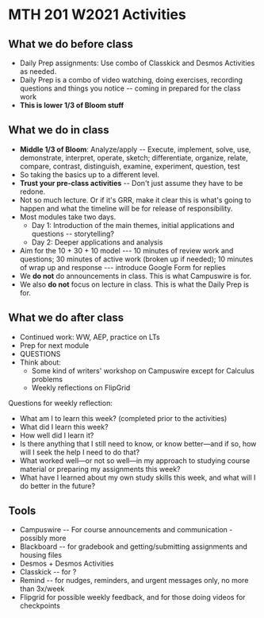 # MTH 201 W2021 Activities 

## What we do before class 

- Daily Prep assignments: Use combo of Classkick and Desmos Activities as needed. 
- Daily Prep is a combo of video watching, doing exercises, recording questions and things you notice -- coming in prepared for the class work 
- **This is lower 1/3 of Bloom stuff** 


## What we do in class

- **Middle 1/3 of Bloom**: Analyze/apply -- Execute, implement, solve, use, demonstrate, interpret, operate, sketch; differentiate, organize, relate, compare, contrast, distinguish, examine, experiment, question, test
- So taking the basics up to a different level. 
- **Trust your pre-class activities** -- Don't just assume they have to be redone. 
- Not so much lecture. Or if it's GRR, make it clear this is what's going to happen and what the timeline will be for release of responsibility. 
- Most modules take two days. 
  - Day 1: Introduction of the main themes, initial applications and questions -- storytelling? 
  - Day 2: Deeper applications and analysis 
- Aim for the 10 + 30 + 10 model --- 10 minutes of review work and questions; 30 minutes of active work (broken up if needed); 10 minutes of wrap up and response --- introduce Google Form for replies 
- We **do not** do announcements in class. This is what Campuswire is for. 
- We also **do not** focus on lecture in class. This is what the Daily Prep is for. 


## What we do after class

- Continued work: WW, AEP, practice on LTs 
- Prep for next module 
- QUESTIONS 
- Think about: 
  - Some kind of writers' workshop on Campuswire except for Calculus problems 
  - Weekly reflections on FlipGrid 

Questions for weekly reflection: 

- What am I to learn this week? (completed prior to the activities)
- What did I learn this week?
- How well did I learn it?
- Is there anything that I still need to know, or know better—and if so, how will I seek the help I need to do that?
- What worked well—or not so well—in my approach to studying course material or preparing my assignments this week?
- What have I learned about my own study skills this week, and what will I do better in the future?



## Tools

- Campuswire -- For course announcements and communication - possibly more 
- Blackboard -- for gradebook and getting/submitting assignments and housing files
- Desmos + Desmos Activities 
- Classkick -- for ?
- Remind -- for nudges, reminders, and urgent messages only, no more than 3x/week
- Flipgrid for possible weekly feedback, and for those doing videos for checkpoints 